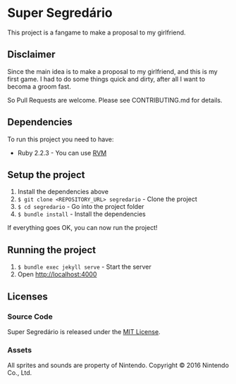 # Super Segredário

This project is a fangame to make a proposal to my girlfriend.

## Disclaimer

Since the main idea is to make a proposal to my girlfriend, and this is my first
game. I had to do some things quick and dirty, after all I want to becoma a
groom fast.

So Pull Requests are welcome. Please see CONTRIBUTING.md for details.

## Dependencies

To run this project you need to have:

* Ruby 2.2.3 - You can use [RVM](http://rvm.io)

## Setup the project

1. Install the dependencies above
2. `$ git clone <REPOSITORY_URL> segredario` - Clone the project
3. `$ cd segredario` - Go into the project folder
4. `$ bundle install` - Install the dependencies

If everything goes OK, you can now run the project!

## Running the project

1. `$ bundle exec jekyll serve` - Start the server
2. Open [http://localhost:4000](http://localhost:4000)

## Licenses

### Source Code

Super Segredário is released under the [MIT License](http://www.opensource.org/licenses/MIT).

### Assets

All sprites and sounds are property of Nintendo.
Copyright © 2016 Nintendo Co., Ltd.
